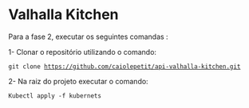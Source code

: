 # Valhalla Kitchen

Para a fase 2, executar os seguintes comandas :

1-	Clonar o repositório utilizando o comando:

<code>git clone https://github.com/caiolepetit/api-valhalla-kitchen.git</code>

2-	Na raiz do projeto executar o comando:

<code>Kubectl apply -f kubernets</code>

